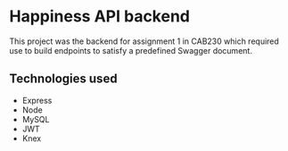 # Happiness API backend 

This project was the backend for assignment 1 in CAB230 which required use to build endpoints to satisfy a predefined Swagger document. 

## Technologies used

- Express
- Node
- MySQL
- JWT
- Knex
